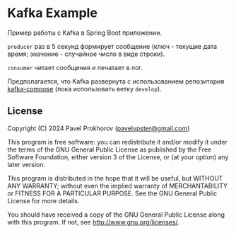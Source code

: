 # Kafka Example

Пример работы с Kafka в Spring Boot приложении.

`producer` раз в 5 секунд формирует сообщение (ключ - текущие дата время; значение - случайное число в виде строки).

`consumer` читает сообщения и печатает в лог.

Предполагается, что Kafka развернута с использованием репозитория [kafka-compose](https://github.com/pavelvpster/kafka-compose) (пока использовать ветку `develop`).


## License

Copyright (C) 2024 Pavel Prokhorov (pavelvpster@gmail.com)


This program is free software: you can redistribute it and/or modify
it under the terms of the GNU General Public License as published by
the Free Software Foundation, either version 3 of the License, or
(at your option) any later version.

This program is distributed in the hope that it will be useful,
but WITHOUT ANY WARRANTY; without even the implied warranty of
MERCHANTABILITY or FITNESS FOR A PARTICULAR PURPOSE.  See the
GNU General Public License for more details.

You should have received a copy of the GNU General Public License
along with this program.  If not, see <http://www.gnu.org/licenses/>.
